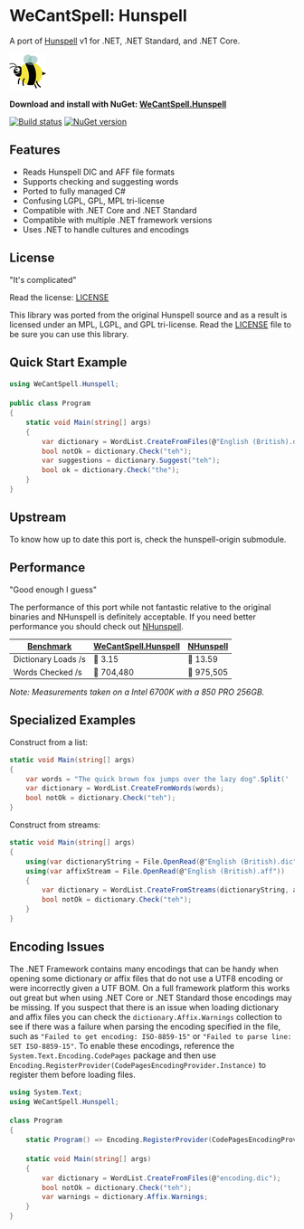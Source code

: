 # WeCantSpell: Hunspell

A port of [Hunspell](https://github.com/hunspell/hunspell) v1 for .NET, .NET Standard, and .NET Core.

![bee](icon.png)

**Download and install with NuGet: [WeCantSpell.Hunspell](https://www.nuget.org/packages/WeCantSpell.Hunspell/)**

[![Build status](https://ci.appveyor.com/api/projects/status/shfkt9mgpfhwykqv/branch/master?svg=true)](https://ci.appveyor.com/project/aarondandy/wecantspell-hunspell)
[![NuGet version](https://badge.fury.io/nu/WeCantSpell.Hunspell.svg)](https://www.nuget.org/packages/WeCantSpell.Hunspell/)

## Features

* Reads Hunspell DIC and AFF file formats
* Supports checking and suggesting words
* Ported to fully managed C#
* Confusing LGPL, GPL, MPL tri-license
* Compatible with .NET Core and .NET Standard
* Compatible with multiple .NET framework versions
* Uses .NET to handle cultures and encodings

## License

"It's complicated"

Read the license: [LICENSE](./license.txt)

This library was ported from the original Hunspell source
and as a result is licensed under an MPL, LGPL, and GPL tri-license. Read the [LICENSE](./license.txt) file to be sure you can use this library.

## Quick Start Example

```csharp
using WeCantSpell.Hunspell;

public class Program
{
    static void Main(string[] args)
    {
        var dictionary = WordList.CreateFromFiles(@"English (British).dic");
        bool notOk = dictionary.Check("teh");
        var suggestions = dictionary.Suggest("teh");
        bool ok = dictionary.Check("the");
    }
}
```

## Upstream

To know how up to date this port is, check the hunspell-origin submodule.

## Performance

"Good enough I guess"

The performance of this port while not fantastic relative to the original
binaries and NHunspell is definitely acceptable.
If you need better performance you should check out [NHunspell](https://www.nuget.org/packages/NHunspell/).

| [Benchmark](./test/WeCantSpell.Hunspell.Performance.Comparison/) | [WeCantSpell.Hunspell](https://www.nuget.org/packages/WeCantSpell.Hunspell/) | [NHunspell](https://www.nuget.org/packages/NHunspell/) |
|---------------------|-------------------|------------|
| Dictionary Loads /s | 🐌 3.15           | 🐇 13.59   |
| Words Checked /s    | 🐢 704,480        | 🐇 975,505 |

_Note: Measurements taken on a Intel 6700K with a 850 PRO 256GB._

## Specialized Examples

Construct from a list:

```csharp
static void Main(string[] args)
{
    var words = "The quick brown fox jumps over the lazy dog".Split(' ');
    var dictionary = WordList.CreateFromWords(words);
    bool notOk = dictionary.Check("teh");
}
```

Construct from streams:

```csharp
static void Main(string[] args)
{
    using(var dictionaryString = File.OpenRead(@"English (British).dic"))
    using(var affixStream = File.OpenRead(@"English (British).aff"))
    {
        var dictionary = WordList.CreateFromStreams(dictionaryString, affixStream);
        bool notOk = dictionary.Check("teh");
    }
}
```

## Encoding Issues

The .NET Framework contains many encodings that can be handy when opening some dictionary or affix files that do not use a UTF8 encoding or were incorrectly given a UTF BOM. On a full framework platform this works out great but when using .NET Core or .NET Standard those encodings may be missing. If you suspect that there is an issue when loading dictionary and affix files you can check the `dictionary.Affix.Warnings` collection to see if there was a failure when parsing the encoding specified in the file, such as `"Failed to get encoding: ISO-8859-15"` or `"Failed to parse line: SET ISO-8859-15"`. To enable these encodings, reference the `System.Text.Encoding.CodePages` package and then use `Encoding.RegisterProvider(CodePagesEncodingProvider.Instance)` to register them before loading files.

```csharp
using System.Text;
using WeCantSpell.Hunspell;

class Program
{
    static Program() => Encoding.RegisterProvider(CodePagesEncodingProvider.Instance);

    static void Main(string[] args)
    {
        var dictionary = WordList.CreateFromFiles(@"encoding.dic");
        bool notOk = dictionary.Check("teh");
        var warnings = dictionary.Affix.Warnings;
    }
}
```